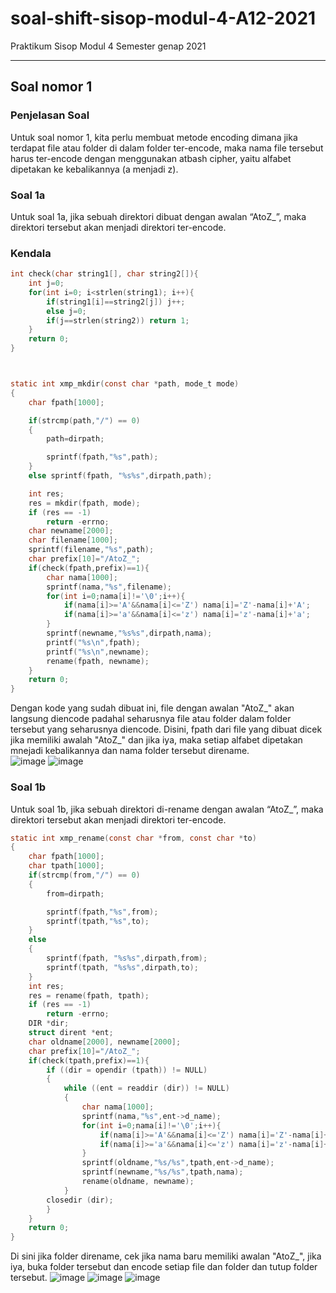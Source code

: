 # soal-shift-sisop-modul-4-A12-2021
Praktikum Sisop Modul 4 Semester genap 2021

<hr>

## Soal nomor 1
### Penjelasan Soal
Untuk soal nomor 1, kita perlu membuat metode encoding dimana jika terdapat file atau folder di dalam folder ter-encode, maka nama file tersebut harus ter-encode dengan menggunakan atbash cipher, yaitu alfabet dipetakan ke kebalikannya (a menjadi z).  
### Soal 1a
Untuk soal 1a, jika sebuah direktori dibuat dengan awalan “AtoZ_”, maka direktori tersebut akan menjadi direktori ter-encode.  
### Kendala
```c
int check(char string1[], char string2[]){
    int j=0;
    for(int i=0; i<strlen(string1); i++){
        if(string1[i]==string2[j]) j++;
        else j=0;
        if(j==strlen(string2)) return 1;
    }
    return 0;
}



static int xmp_mkdir(const char *path, mode_t mode)
{
    char fpath[1000];

    if(strcmp(path,"/") == 0)
    {
        path=dirpath;

        sprintf(fpath,"%s",path);
    }
    else sprintf(fpath, "%s%s",dirpath,path);

	int res;
	res = mkdir(fpath, mode);
	if (res == -1)
		return -errno;
    char newname[2000];
    char filename[1000];
    sprintf(filename,"%s",path);
    char prefix[10]="/AtoZ_";
    if(check(fpath,prefix)==1){
        char nama[1000];
        sprintf(nama,"%s",filename);
        for(int i=0;nama[i]!='\0';i++){
            if(nama[i]>='A'&&nama[i]<='Z') nama[i]='Z'-nama[i]+'A';
            if(nama[i]>='a'&&nama[i]<='z') nama[i]='z'-nama[i]+'a';
        }
        sprintf(newname,"%s%s",dirpath,nama);
        printf("%s\n",fpath);
        printf("%s\n",newname);
        rename(fpath, newname); 
    }
	return 0;
}
```
Dengan kode yang sudah dibuat ini, file dengan awalan "AtoZ_" akan langsung diencode padahal seharusnya file atau folder dalam folder tersebut yang seharusnya diencode. Disini, fpath dari file yang dibuat dicek jika memiliki awalah "AtoZ_" dan jika iya, maka setiap alfabet dipetakan mnejadi kebalikannya dan nama folder tersebut direname.  
![image](https://user-images.githubusercontent.com/7587945/121809512-40845e00-cc87-11eb-88c1-6777e746e7c5.png)
![image](https://user-images.githubusercontent.com/7587945/121809530-4e39e380-cc87-11eb-96a9-3248e293c98a.png)
### Soal 1b
Untuk soal 1b, jika sebuah direktori di-rename dengan awalan “AtoZ_”, maka direktori tersebut akan menjadi direktori ter-encode.  
```c
static int xmp_rename(const char *from, const char *to)
{
    char fpath[1000];
    char tpath[1000];
    if(strcmp(from,"/") == 0)
    {
        from=dirpath;

        sprintf(fpath,"%s",from);
        sprintf(tpath,"%s",to);
    }
    else
    {
        sprintf(fpath, "%s%s",dirpath,from);
        sprintf(tpath, "%s%s",dirpath,to);
    } 
	int res;
	res = rename(fpath, tpath);
	if (res == -1)
		return -errno;
    DIR *dir;
    struct dirent *ent;
    char oldname[2000], newname[2000];
    char prefix[10]="/AtoZ_";
    if(check(tpath,prefix)==1){
        if ((dir = opendir (tpath)) != NULL) 
        {
            while ((ent = readdir (dir)) != NULL) 
            {
                char nama[1000];
                sprintf(nama,"%s",ent->d_name);
                for(int i=0;nama[i]!='\0';i++){
                    if(nama[i]>='A'&&nama[i]<='Z') nama[i]='Z'-nama[i]+'A';
                    if(nama[i]>='a'&&nama[i]<='z') nama[i]='z'-nama[i]+'a';
                }
                sprintf(oldname,"%s/%s",tpath,ent->d_name);
                sprintf(newname,"%s/%s",tpath,nama);
                rename(oldname, newname);         
            }
        closedir (dir);
        } 
    }
    return 0;
}
```
Di sini jika folder direname, cek jika nama baru memiliki awalan "AtoZ_", jika iya, buka folder tersebut dan encode setiap file dan folder dan tutup folder tersebut.
![image](https://user-images.githubusercontent.com/7587945/121809716-1aab8900-cc88-11eb-80ac-bf5e1d8bc27c.png)
![image](https://user-images.githubusercontent.com/7587945/121809729-27c87800-cc88-11eb-932d-2734a538d28f.png)
![image](https://user-images.githubusercontent.com/7587945/121809740-39aa1b00-cc88-11eb-8c46-640bc1f91e96.png)
